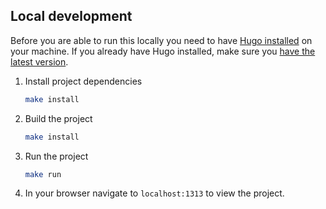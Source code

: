 ## Local development

Before you are able to run this locally you need to have [Hugo installed](https://gohugo.io/getting-started/installing/) on your machine. If you already have Hugo installed, make sure you [have the latest version](https://gohugo.io/getting-started/installing/#upgrade-hugo).

1. Install project dependencies
   ```bash
   make install
   ```

1. Build the project
   ```bash
   make install
   ```

1. Run the project
   ```bash
   make run
   ```

1. In your browser navigate to `localhost:1313` to view the project.
